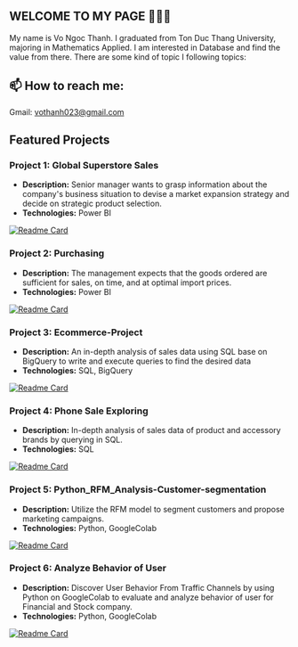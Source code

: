 ## WELCOME TO MY PAGE 👋👋👋
My name is Vo Ngoc Thanh. I graduated from Ton Duc Thang University, majoring in Mathematics Applied. I am interested in Database and find the value from there. There are some kind of topic I following topics:
## 📫 How to reach me:
Gmail:  [vothanh023@gmail.com](mailto:vothanh023@gmail.com)






## Featured Projects

### Project 1: Global Superstore Sales
- **Description:** Senior manager wants to grasp information about the company's business situation to devise a market expansion strategy and decide on strategic product selection.
- **Technologies:** Power BI

[![Readme Card](https://github-readme-stats.vercel.app/api/pin/?username=theng23&repo=Global-Superstore-Sales)](https://github.com/theng23/Global-Superstore-Sales)


### Project 2: Purchasing
- **Description:** The management expects that the goods ordered are sufficient for sales, on time, and at optimal import prices.
- **Technologies:** Power BI

[![Readme Card](https://github-readme-stats.vercel.app/api/pin/?username=theng23&repo=Purchasing_PBI)](https://github.com/theng23/Purchasing_PBI)

### Project 3: Ecommerce-Project
- **Description:** An in-depth analysis of sales data using SQL base on BigQuery to write and execute queries to find the desired data
- **Technologies:** SQL, BigQuery

[![Readme Card](https://github-readme-stats.vercel.app/api/pin/?username=theng23&repo=Ecommerce-Project)](https://github.com/theng23/Ecommerce-Project)

### Project 4: Phone Sale Exploring
- **Description:** In-depth analysis of sales data of product and accessory brands by querying in SQL.
- **Technologies:** SQL

[![Readme Card](https://github-readme-stats.vercel.app/api/pin/?username=theng23&repo=Phone_Sales)](https://github.com/theng23/Phone_Sales)

### Project 5: Python_RFM_Analysis-Customer-segmentation
- **Description:** Utilize the RFM model to segment customers and propose marketing campaigns.
- **Technologies:** Python, GoogleColab
  
[![Readme Card](https://github-readme-stats.vercel.app/api/pin/?username=theng23&repo=Python_RFM_Analysis-Customer-segmentation)](https://github.com/theng23/Python_RFM_Analysis-Customer-segmentation)

### Project 6: Analyze Behavior of User
- **Description:** Discover User Behavior From Traffic Channels by using Python on GoogleColab to evaluate and analyze behavior of user for Financial and Stock company.
- **Technologies:** Python, GoogleColab
  
[![Readme Card](https://github-readme-stats.vercel.app/api/pin/?username=theng23&repo=Discover-User-Behavior-From-Traffic-Channels)](https://github.com/theng23/Discover-User-Behavior-From-Traffic-Channels)
<!--
### Project 2: Web Development with React
- **Description:** A responsive web application built with React and Redux.
- **Technologies:** React, Redux, JavaScript, HTML, CSS
- **Link:** [View Project](https://github.com/username/project2)

### Project 3: Machine Learning Model
- **Description:** A machine learning model to predict housing prices using Scikit-learn.
- **Technologies:** Python, Scikit-learn, Jupyter Notebook
- **Link:** [View Project](https://github.com/username/project3)
```
-->

<!--
**theng23/theng23** is a ✨ _special_ ✨ repository because its `README.md` (this file) appears on your GitHub profile.

Here are some ideas to get you started:

- 🔭 I’m currently working on ...
- 🌱 I’m currently learning ...
- 👯 I’m looking to collaborate on ...
- 🤔 I’m looking for help with ...
- 💬 Ask me about ...
- 📫 How to reach me: ...
- 😄 Pronouns: ...
- ⚡ Fun fact: ...
-->
